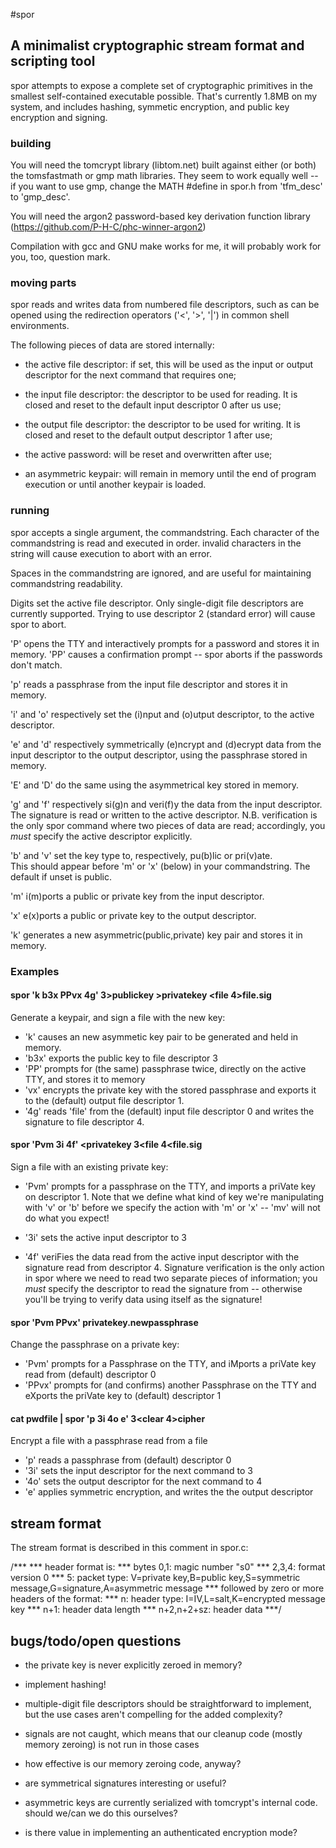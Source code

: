 #spor

## A minimalist cryptographic stream format and scripting tool

spor attempts to expose a complete set of cryptographic primitives in 
the smallest self-contained executable possible.  That's currently 1.8MB 
on my system, and includes hashing, symmetic encryption, and public key 
encryption and signing.

### building

You will need the tomcrypt library (libtom.net) built against either (or 
both) the tomsfastmath or gmp math libraries.  They seem to work equally 
well -- if you want to use gmp, change the MATH #define in spor.h from 
'tfm_desc' to 'gmp_desc'.

You will need the argon2 password-based key derivation function library 
(https://github.com/P-H-C/phc-winner-argon2)

Compilation with gcc and GNU make works for me, it will probably work 
for you, too, question mark.

### moving parts

spor reads and writes data from numbered file descriptors, such as can 
be opened using the redirection operators ('<', '>', '|') in common 
shell environments.

The following pieces of data are stored internally:

 * the active file descriptor: if set, this will be used as the input or 
output descriptor for the next command that requires one;

 * the input file descriptor: the descriptor to be used for reading. It 
is closed and reset to the default input descriptor 0 after us
use;

 * the output file descriptor: the descriptor to be used for writing. It 
is closed and reset to the default output descriptor 1 after use;

 * the active password: will be reset and overwritten after use;

 * an asymmetric keypair: will remain in memory until the end 
of program execution or until another keypair is loaded. 


### running

spor accepts a single argument, the commandstring.  Each character of 
the commandstring is read and executed in order. invalid characters in 
the string will cause execution to abort with an error.

Spaces in the commandstring are ignored, and are useful for maintaining 
commandstring readability.

Digits set the active file descriptor. Only single-digit file 
descriptors are currently supported.  Trying to use descriptor 2 
(standard error) will cause spor to abort.

'P' opens the TTY and interactively prompts for a password and stores it 
in memory. 'PP' causes a confirmation prompt -- spor aborts if the 
passwords don't match.

'p' reads a passphrase from the input file descriptor and stores it in 
memory.

'i' and 'o' respectively set the (i)nput and (o)utput descriptor, to the 
active descriptor.

'e' and 'd' respectively symmetrically (e)ncrypt and (d)ecrypt data from 
the input descriptor to the output descriptor, using the passphrase 
stored in memory.

'E' and 'D' do the same using the asymmetrical key stored in memory.

'g' and 'f' respectively si(g)n and veri(f)y the data from the input 
descriptor.  The signature is read or written to the active descriptor. 
N.B. verification is the only spor command where two pieces of data are 
read; accordingly, you *must* specify the active descriptor explicitly.

'b' and 'v' set the key type to, respectively, pu(b)lic or pri(v)ate.  
This should appear before 'm' or 'x' (below) in your commandstring.  The 
default if unset is public.

'm' i(m)ports a public or private key from the input descriptor.

'x' e(x)ports a public or private key to the output descriptor.

'k' generates a new asymmetric(public,private) key pair and stores it in 
memory.


### Examples

####  spor 'k b3x PPvx 4g' 3>publickey >privatekey <file 4>file.sig

Generate a keypair, and sign a file with the new key:

 * 'k' causes an new asymmetic key pair to be generated and held in 
memory.
 * 'b3x' exports the public key to file descriptor 3
 * 'PP' prompts for (the same) passphrase twice, directly on the active 
TTY, and stores it to memory
 * 'vx' encrypts the private key with the stored passphrase and 
exports it to the (default) output file descriptor 1.
 * '4g' reads 'file' from the (default) input file descriptor 0 and 
writes the signature to file descriptor 4.


#### spor 'Pvm 3i 4f' <privatekey 3<file 4<file.sig

Sign a file with an existing private key:

 * 'Pvm' prompts for a passphrase on the TTY, and imports a priVate key 
on descriptor 1.  Note that we define what kind of key we're 
manipulating with 'v' or 'b' before we specify the action with 'm' or 
'x' -- 'mv' will not do what you expect!

 * '3i' sets the active input descriptor to 3

 * '4f' veriFies the data read from the active input descriptor with the 
signature read from descriptor 4.  Signature verification is the only 
action in spor where we need to read two separate pieces of information; 
you *must* specify the descriptor to read the signature from -- 
otherwise you'll be trying to verify data using itself as the signature!


#### spor 'Pvm PPvx' <privatekey >privatekey.newpassphrase

Change the passphrase on a private key:

 * 'Pvm' prompts for a Passphrase on the TTY, and iMports a priVate key 
read from (default) descriptor 0
 * 'PPvx' prompts for (and confirms) another Passphrase on the TTY and 
eXports the priVate key to (default) descriptor 1


####  cat pwdfile | spor 'p 3i 4o e' 3<clear 4>cipher

Encrypt a file with a passphrase read from a file
 * 'p' reads a passphrase from (default) descriptor 0
 * '3i' sets the input descriptor for the next command to 3
 * '4o' sets the output descriptor for the next command to 4
 * 'e' applies symmetric encryption, and writes the the output 
descriptor


## stream format

The stream format is described in this comment in spor.c:

/***
 *** header format is:
 ***  bytes 0,1: magic number "s0"
 ***      2,3,4: format version 0
 ***          5: packet type: V=private key,B=public key,S=symmetric message,G=signature,A=asymmetric message
 *** followed by zero or more headers of the format:
 ***          n: header type: I=IV,L=salt,K=encrypted message key
 ***        n+1: header data length
 *** n+2,n+2+sz: header data
 ***/


## bugs/todo/open questions

 * the private key is never explicitly zeroed in memory?

 * implement hashing!

 * multiple-digit file descriptors should be straightforward to 
implement, but the use cases aren't compelling for the added complexity?

 * signals are not caught, which means that our cleanup code (mostly 
memory zeroing) is not run in those cases

 * how effective is our memory zeroing code, anyway?

 * are symmetrical signatures interesting or useful?

 * asymmetric keys are currently serialized with tomcrypt's internal 
code.  should we/can we do this ourselves?

 * is there value in implementing an authenticated encryption mode?
